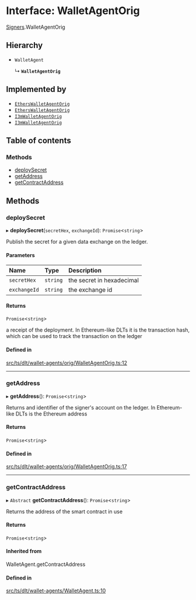 # Interface: WalletAgentOrig

[Signers](../modules/Signers.md).WalletAgentOrig

## Hierarchy

- `WalletAgent`

  ↳ **`WalletAgentOrig`**

## Implemented by

- [`EthersWalletAgentOrig`](../classes/Signers.EthersWalletAgentOrig.md)
- [`EthersWalletAgentOrig`](../classes/EthersWalletAgentOrig.md)
- [`I3mWalletAgentOrig`](../classes/Signers.I3mWalletAgentOrig.md)
- [`I3mWalletAgentOrig`](../classes/I3mWalletAgentOrig.md)

## Table of contents

### Methods

- [deploySecret](Signers.WalletAgentOrig.md#deploysecret)
- [getAddress](Signers.WalletAgentOrig.md#getaddress)
- [getContractAddress](Signers.WalletAgentOrig.md#getcontractaddress)

## Methods

### deploySecret

▸ **deploySecret**(`secretHex`, `exchangeId`): `Promise`<`string`\>

Publish the secret for a given data exchange on the ledger.

#### Parameters

| Name | Type | Description |
| :------ | :------ | :------ |
| `secretHex` | `string` | the secret in hexadecimal |
| `exchangeId` | `string` | the exchange id |

#### Returns

`Promise`<`string`\>

a receipt of the deployment. In Ethereum-like DLTs it is the transaction hash, which can be used to track the transaction on the ledger

#### Defined in

[src/ts/dlt/wallet-agents/orig/WalletAgentOrig.ts:12](https://gitlab.com/i3-market/code/wp3/t3.2/conflict-resolution/non-repudiation-library/-/blob/08a7999/src/ts/dlt/wallet-agents/orig/WalletAgentOrig.ts#L12)

___

### getAddress

▸ **getAddress**(): `Promise`<`string`\>

Returns and identifier of the signer's account on the ledger. In Ethereum-like DLTs is the Ethereum address

#### Returns

`Promise`<`string`\>

#### Defined in

[src/ts/dlt/wallet-agents/orig/WalletAgentOrig.ts:17](https://gitlab.com/i3-market/code/wp3/t3.2/conflict-resolution/non-repudiation-library/-/blob/08a7999/src/ts/dlt/wallet-agents/orig/WalletAgentOrig.ts#L17)

___

### getContractAddress

▸ `Abstract` **getContractAddress**(): `Promise`<`string`\>

Returns the address of the smart contract in use

#### Returns

`Promise`<`string`\>

#### Inherited from

WalletAgent.getContractAddress

#### Defined in

[src/ts/dlt/wallet-agents/WalletAgent.ts:10](https://gitlab.com/i3-market/code/wp3/t3.2/conflict-resolution/non-repudiation-library/-/blob/08a7999/src/ts/dlt/wallet-agents/WalletAgent.ts#L10)
